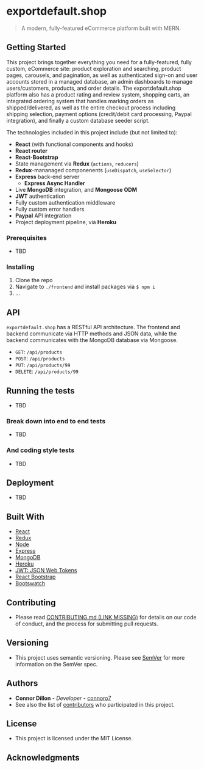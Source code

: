 # exportdefault.shop

> A modern, fully-featured eCommerce platform built with MERN.

## Getting Started

This project brings together everything you need for a fully-featured, fully custom, eCommerce site: product exploration and searching, product pages, carousels, and pagination, as well as authenticated sign-on and user accounts stored in a managed database, an admin dashboards to manage users/customers, products, and order details. The exportdefault.shop platform also has a product rating and review system, shopping carts, an integrated ordering system that handles marking orders as shipped/delivered, as well as the entire checkout process including shipping selection, payment options (credit/debit card processing, Paypal integration), and finally a custom database seeder script.

The technologies included in this project include (but not limited to):

- **React** (with functional components and hooks)
- **React router**
- **React-Bootstrap**
- State management via **Redux** (`actions`, `reducers`)
- **Redux**-mananaged componenents (`useDispatch`, `useSelector`)
- **Express** back-end server
  - **Express Async Handler**
- Live **MongoDB** integration, and **Mongoose ODM**
- **JWT** authentication
- Fully custom authentication middleware
- Fully custom error handlers
- **Paypal** API integration
- Project deployment pipeline, via **Heroku**

### Prerequisites

- TBD

### Installing

1. Clone the repo
2. Navigate to `./frontend` and install packages via `$ npm i`
3. ...

## API

`exportdefault.shop` has a RESTful API architecture. The frontend and backend communicate via HTTP methods and JSON data, while the backend communicates with the MongoDB database via Mongoose.

- `GET`: `/api/products`
- `POST`: `/api/products`
- `PUT`: `/api/products/99`
- `DELETE`: `/api/products/99`

## Running the tests

- TBD

### Break down into end to end tests

- TBD

### And coding style tests

- TBD

## Deployment

- TBD

## Built With

- [React](https://reactjs.org)
- [Redux](https://redux.js.org/)
- [Node](https://www.npmjs.com/)
- [Express](https://expressjs.com/)
- [MongoDB](https://www.mongodb.com/)
- [Heroku](https://www.heroku.com/)
- [JWT: JSON Web Tokens](https://jwt.io/)
- [React Bootstrap](https://react-bootstrap.github.io/)
- [Bootswatch](https://bootswatch.com/)

## Contributing

- Please read [CONTRIBUTING.md (LINK MISSING)](#) for details on our code of conduct, and the process for submitting pull requests.

## Versioning

- This project uses semantic versioning. Please see [SemVer](https://semver.org/) for more information on the SemVer spec.

## Authors

- **Connor Dillon** - _Developer_ - [connoro7](https://github.com/connoro7)
- See also the list of [contributors](https://github.com/connoro7/exportdefault.shop/contributors) who participated in this project.

## License

- This project is licensed under the MIT License.

## Acknowledgments
